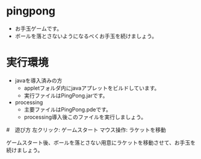 # pingpong
- お手玉ゲームです。
- ボールを落とさないようになるべくお手玉を続けましょう。

# 実行環境
- javaを導入済みの方
	- appletフォルダ内にjavaアプレットをビルドしています。
	- 実行ファイルはPingPong.jarです。
- processing
	- 主要ファイルはPingPong.pdeです。
	- processing導入後このファイルを実行しましょう。

#　遊び方
左クリック: ゲームスタート
マウス操作: ラケットを移動

ゲームスタート後、ボールを落とさない用意にラケットを移動させて、お手玉を続けましょう。